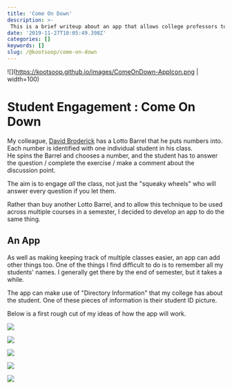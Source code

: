 ```yaml
---
title: 'Come On Down'
description: >-
 This is a brief writeup about an app that allows college professors to ensure that all students have a chance to contribute to class discussions.
date: '2019-11-27T10:05:49.398Z'
categories: []
keywords: []
slug: /@kootsoop/come-on-down
---
```


![](https://kootsoop.github.io/images/ComeOnDown-AppIcon.png | width=100)

# Student Engagement : Come On Down

My colleague, [David Broderick](https://djbrod.github.io/) has a Lotto Barrel that he puts numbers into. Each number is identified with one individual student in his class.  
He spins the Barrel and chooses a number, and the student has to  answer the question / complete the exercise / make a comment about the discussion point.

The aim is to engage *all* the class, not just the "squeaky wheels" who will answer every question if you let them.

Rather than buy another Lotto Barrel, and to allow this technique to be used across multiple courses in a semester, I decided to develop an app to do the same thing.

## An App

As well as making keeping track of multiple classes easier, an app can add other things too.  One of the things I find difficult to do is to remember all my students' names.  I generally
get there by the end of semester, but it takes a while.

The app can make use of "Directory Information" that my college has about the student. One of these pieces of information is their student ID picture.  

Below is a first rough cut of my ideas of how the app will work.

![](https://kootsoop.github.io/images/ComeOnDown.png)


![](https://kootsoop.github.io/images/ComeOnDown-1.png)

![](https://kootsoop.github.io/images/ComeOnDown-2.png)

![](https://kootsoop.github.io/images/ComeOnDown-3.png)

![](https://kootsoop.github.io/images/ComeOnDown-4.png)


